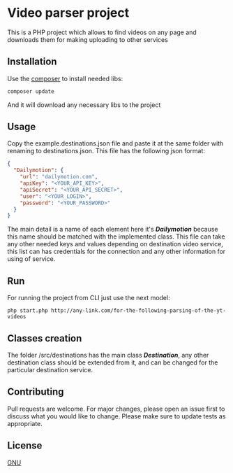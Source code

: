 # Video parser project

This is a PHP project which allows to find videos on any page and downloads them for making uploading to other services

## Installation

Use the [composer](https://getcomposer.org/) to install needed libs:

```bash
composer update
```
And it will download any necessary libs to the project

## Usage

Copy the example.destinations.json file and paste it at the same folder with renaming to destinations.json.
This file has the following json format: 
```json
{
  "Dailymotion": {
    "url": "dailymotion.com",
    "apiKey": "<YOUR_API_KEY>",
    "apiSecret": "<YOUR_API_SECRET>",
    "user": "<YOUR_LOGIN>",
    "password": "<YOUR_PASSWORD>"
  }
}
```
The main detail is a name of each element here it's <b><i>Dailymotion</i></b> because this name should be matched with the implemented class.
This file can take any other needed keys and values depending on destination video service, this list can has credentials for the connection and any other information for using of service.

## Run

For running the project from CLI just use the next model:
```shell script
php start.php http://any-link.com/for-the-following-parsing-of-the-yt-videos
```

## Classes creation
The folder /src/destinations has the main class <b><i>Destination</i></b>, any other destination class should be extended from it, and can be changed for the particular destination service.

## Contributing
Pull requests are welcome. For major changes, please open an issue first to discuss what you would like to change.
Please make sure to update tests as appropriate.

## License
[GNU](https://www.gnu.org/licenses/gpl-3.0.en.html)